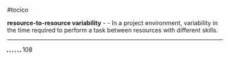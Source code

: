 #tocico

<b>resource-to-resource variability</b> -  - In a project environment, variability in the time required to perform a task between resources with different skills.  
<hr/>
<img src="./tocico_dictionary_2nd_editio-108_1.png"/>
<img src="./tocico_dictionary_2nd_editio-108_2.png"/>
<img src="./tocico_dictionary_2nd_editio-108_3.png"/>
<img src="./tocico_dictionary_2nd_editio-108_4.png"/>
<img src="./tocico_dictionary_2nd_editio-108_5.png"/>
<img src="./tocico_dictionary_2nd_editio-108_6.png"/>
108 



